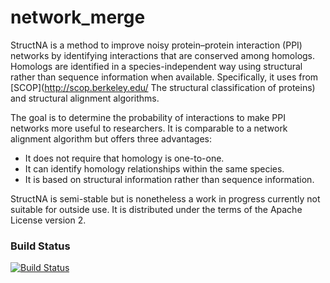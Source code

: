 network_merge
=============

StructNA is a method to improve noisy protein–protein interaction (PPI) networks by identifying interactions that are conserved among homologs.
Homologs are identified in a species-independent way using structural rather than sequence information when available. Specifically, it uses from [SCOP](http://scop.berkeley.edu/ The structural classification of proteins) and structural alignment algorithms.

The goal is to determine the probability of interactions to make PPI networks more useful to researchers.
It is comparable to a network alignment algorithm but offers three advantages:
* It does not require that homology is one-to-one.
* It can identify homology relationships within the same species.
* It is based on structural information rather than sequence information.

StructNA is semi-stable but is nonetheless a work in progress currently not suitable for outside use.
It is distributed under the terms of the Apache License version 2.

### Build Status
[![Build Status](https://travis-ci.org/dmyersturnbull/network_merge.png)](https://travis-ci.org/dmyersturnbull/network_merge)
